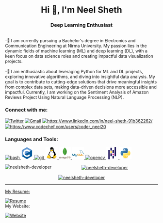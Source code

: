 <h1 align="center">Hi 👋, I'm Neel Sheth</h1>
<h3 align="center">Deep Learning Enthusiast</h3><br>
-🔭 I am currently pursuing a Bachelor's degree in Electronics and Communication Engineering at Nirma University. My passion lies in the dynamic fields of machine learning (ML) and deep learning (DL), with a keen focus on data science roles and creating impactful data visualization projects.
<br>
<br>
-🌱 I am enthusiastic about leveraging Python for ML and DL projects, exploring innovative algorithms, and diving into insightful data analysis. My goal is to contribute to cutting-edge solutions that drive meaningful insights from complex data sets, making data-driven decisions more accessible and impactful. Currently, I am working on the Sentiment Analysis of Amazon Reviews Project Using Natural Language Processing (NLP).

<h3 align="left">Connect with me:</h3>
<p align="left">
<a href="https://twitter.com/shethneel1" target="_blank"><img align="center" src="https://img.icons8.com/fluent/48/000000/twitter.png" alt="Twitter" height="30" width="30" /></a>
  <!-- New Gmail icon and link -->
  <a href="mailto:shethneel2022@gmail.com" target="_blank"><img align="center" src="https://img.icons8.com/color/48/000000/gmail--v2.png" alt="Gmail" height="30" width="40" /></a>
  <!-- Existing LinkedIn and CodeChef icons and links -->
  <a href="https://www.linkedin.com/in/neel-sheth-91b362262/" target="_blank"><img align="center" src="https://raw.githubusercontent.com/rahuldkjain/github-profile-readme-generator/master/src/images/icons/Social/linked-in-alt.svg" alt="https://www.linkedin.com/in/neel-sheth-91b362262/" height="30" width="40" /></a>
  <a href="https://www.codechef.com/users/coder_neel20" target="_blank"><img align="center" src="https://cdn.jsdelivr.net/npm/simple-icons@3.1.0/icons/codechef.svg" alt="https://www.codechef.com/users/coder_neel20" height="30" width="40" /></a>
</p>

<h3 align="left">Languages and Tools:</h3>
<p align="left"> <a href="https://www.gnu.org/software/bash/" target="_blank" rel="noreferrer"> <img src="https://www.vectorlogo.zone/logos/gnu_bash/gnu_bash-icon.svg" alt="bash" width="40" height="40"/> </a> <a href="https://www.cprogramming.com/" target="_blank" rel="noreferrer"> 
  <img src="https://raw.githubusercontent.com/devicons/devicon/master/icons/c/c-original.svg" alt="c" width="40" height="40"/> </a> <a href="https://git-scm.com/" target="_blank" rel="noreferrer">
    <img src="https://www.vectorlogo.zone/logos/git-scm/git-scm-icon.svg" alt="git" width="40" height="40"/> </a> <a href="https://www.linux.org/" target="_blank" rel="noreferrer"> <img src="https://raw.githubusercontent.com/devicons/devicon/master/icons/linux/linux-original.svg" alt="linux" width="40" height="40"/> </a> <a href="https://www.mongodb.com/" target="_blank" rel="noreferrer">
      <img src="https://raw.githubusercontent.com/devicons/devicon/master/icons/mongodb/mongodb-original-wordmark.svg" alt="mongodb" width="40" height="40"/> </a> <a href="https://www.mysql.com/" target="_blank" rel="noreferrer">
        <img src="https://raw.githubusercontent.com/devicons/devicon/master/icons/mysql/mysql-original-wordmark.svg" alt="mysql" width="40" height="40"/> </a> <a href="https://opencv.org/" target="_blank" rel="noreferrer">
          <img src="https://www.vectorlogo.zone/logos/opencv/opencv-icon.svg" alt="opencv" width="40" height="40"/> </a> <a href="https://pandas.pydata.org/" target="_blank" rel="noreferrer">
            <img src="https://raw.githubusercontent.com/devicons/devicon/2ae2a900d2f041da66e950e4d48052658d850630/icons/pandas/pandas-original.svg" alt="pandas" width="40" height="40"/> </a> <a href="https://www.python.org" target="_blank" rel="noreferrer">
              <img src="https://raw.githubusercontent.com/devicons/devicon/master/icons/python/python-original.svg" alt="python" width="40" height="40"/> </a> <a href="https://scikit-learn.org/" target="_blank" rel="noreferrer"> 

<br>

<p align="center">
  <img align="left" src="https://github-readme-stats.vercel.app/api/top-langs?username=neelsheth-developer&show_icons=true&locale=en&layout=compact" alt="neelsheth-developer" />
</p>

<p align="center">
  <img align="center" src="https://github-readme-stats.vercel.app/api?username=neelsheth-developer&show_icons=true&locale=en" alt="neelsheth-developer" />
</p>

<p align="center">
  <img align="center" src="https://github-readme-streak-stats.herokuapp.com/?user=neelsheth-developer&" alt="neelsheth-developer" />
</p>

<hr>
<p align="left">
  My Resume:
  
  <a href="https://drive.google.com/file/d/1fKIYMZ_JJbWNVC0CA1V3UffL_1DRl_EI/view?usp=sharing" target="_blank"><img src="https://img.icons8.com/color/48/000000/resume.png" alt="Resume" height="30" width="40" /></a> <br>
  My Website:
  
  <a href="https://digital-cv-neel-sheth.streamlit.app/" target="_blank"><img src="https://img.icons8.com/fluent/48/000000/domain.png" alt="Website" height="30" width="40" /></a> 
</p>
